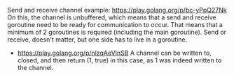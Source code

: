Send and receive channel example: https://play.golang.org/p/bc-yPpQ27Nk
On this, the channel is unbuffered, which means that a send and receive goroutine need to be ready for communication to occur. That means that a minimum of 2 goroutines is required (including the main goroutine). Send or receive, doesn't matter, but one side has to live in a goroutine.

- https://play.golang.org/p/nlzqAeVInSB
A channel can be written to, closed, and then return (1, true) in this case, as 1 was indeed written to the channel.
